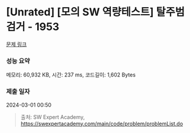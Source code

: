 # [Unrated] [모의 SW 역량테스트] 탈주범 검거 - 1953 

[문제 링크](https://swexpertacademy.com/main/code/problem/problemDetail.do?contestProbId=AV5PpLlKAQ4DFAUq) 

### 성능 요약

메모리: 60,932 KB, 시간: 237 ms, 코드길이: 1,602 Bytes

### 제출 일자

2024-03-01 00:50



> 출처: SW Expert Academy, https://swexpertacademy.com/main/code/problem/problemList.do